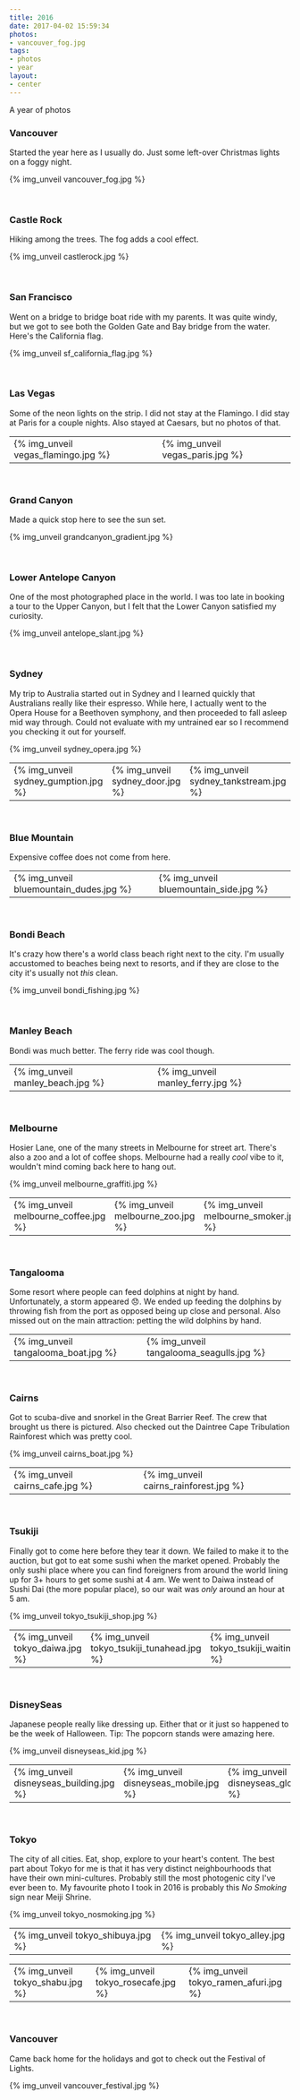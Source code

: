 ```yaml
---
title: 2016
date: 2017-04-02 15:59:34
photos:
- vancouver_fog.jpg
tags:
- photos
- year
layout:
- center
---
```

A year of photos
<!-- More -->

### Vancouver
Started the year here as I usually do. Just some left-over Christmas lights on a foggy night.

{% img_unveil vancouver_fog.jpg %}

&nbsp;
### Castle Rock
Hiking among the trees. The fog adds a cool effect.

{% img_unveil castlerock.jpg %}

&nbsp;
### San Francisco
Went on a bridge to bridge boat ride with my parents. It was quite windy, but we got to see both the Golden Gate and Bay bridge from the water. Here's the California flag.

{% img_unveil sf_california_flag.jpg %}

&nbsp;
### Las Vegas
Some of the neon lights on the strip. I did not stay at the Flamingo. I did stay at Paris for a couple nights. Also stayed at Caesars, but no photos of that.

| | |
|-|-|
| {% img_unveil vegas_flamingo.jpg %} | {% img_unveil vegas_paris.jpg %} |

&nbsp;
### Grand Canyon
Made a quick stop here to see the sun set.

{% img_unveil grandcanyon_gradient.jpg %}

&nbsp;
### Lower Antelope Canyon
One of the most photographed place in the world. I was too late in booking a tour to the Upper Canyon, but I felt that the Lower Canyon satisfied my curiosity.

{% img_unveil antelope_slant.jpg %}

&nbsp;
### Sydney
 My trip to Australia started out in Sydney and I learned quickly that Australians really like their espresso. While here, I actually went to the Opera House for a Beethoven symphony, and then proceeded to fall asleep mid way through. Could not evaluate with my untrained ear so I recommend you checking it out for yourself.

{% img_unveil sydney_opera.jpg %}

| | | |
|-|-|-|
| {% img_unveil sydney_gumption.jpg %} | {% img_unveil sydney_door.jpg %} | {% img_unveil sydney_tankstream.jpg %} |

&nbsp;
### Blue Mountain
Expensive coffee does not come from here.

| | |
|-|-|
| {% img_unveil bluemountain_dudes.jpg %} | {% img_unveil bluemountain_side.jpg %} |

&nbsp;
### Bondi Beach
It's crazy how there's a world class beach right next to the city. I'm usually accustomed to beaches being next to resorts, and if they are close to the city it's usually not _this_ clean.

{% img_unveil bondi_fishing.jpg %}

&nbsp;
### Manley Beach
Bondi was much better. The ferry ride was cool though.

| | |
|-|-|
| {% img_unveil manley_beach.jpg %} | {% img_unveil manley_ferry.jpg %} |

&nbsp;
### Melbourne
Hosier Lane, one of the many streets in Melbourne for street art. There's also a zoo and a lot of coffee shops. Melbourne had a really _cool_ vibe to it, wouldn't mind coming back here to hang out.

{% img_unveil melbourne_graffiti.jpg %}

| | | |
|-|-|-|
| {% img_unveil melbourne_coffee.jpg %} | {% img_unveil melbourne_zoo.jpg %} | {% img_unveil melbourne_smoker.jpg %} |

&nbsp;
### Tangalooma
Some resort where people can feed dolphins at night by hand. Unfortunately, a storm appeared :disappointed:. We ended up feeding the dolphins by throwing fish from the port as opposed being up close and personal. Also missed out on the main attraction: petting the wild dolphins by hand.

| | |
|-|-|
| {% img_unveil tangalooma_boat.jpg %} | {% img_unveil tangalooma_seagulls.jpg %} |

&nbsp;
### Cairns
Got to scuba-dive and snorkel in the Great Barrier Reef. The crew that brought us there is pictured. Also checked out the Daintree Cape Tribulation Rainforest which was pretty cool.

{% img_unveil cairns_boat.jpg %}

| | |
|-|-|
| {% img_unveil cairns_cafe.jpg %} | {% img_unveil cairns_rainforest.jpg %} |

&nbsp;
### Tsukiji
Finally got to come here before they tear it down. We failed to make it to the auction, but got to eat some sushi when the market opened. Probably the only sushi place where you can find foreigners from around the world lining up for 3+ hours to get some sushi at 4 am. We went to Daiwa instead of Sushi Dai (the more popular place), so our wait was _only_ around an hour at 5 am.

{% img_unveil tokyo_tsukiji_shop.jpg %}

| | | |
|-|-|-|
| {% img_unveil tokyo_daiwa.jpg %} | {% img_unveil tokyo_tsukiji_tunahead.jpg %} | {% img_unveil tokyo_tsukiji_waiting.jpg %}

&nbsp;
### DisneySeas
Japanese people really like dressing up. Either that or it just so happened to be the week of Halloween. Tip: The popcorn stands were amazing here.

{% img_unveil disneyseas_kid.jpg %}

| | | |
|-|-|-|
| {% img_unveil disneyseas_building.jpg %} | {% img_unveil disneyseas_mobile.jpg %} | {% img_unveil disneyseas_globe.jpg %}

&nbsp;
### Tokyo

The city of all cities. Eat, shop, explore to your heart's content. The best part about Tokyo for me is that it has very distinct neighbourhoods that have their own mini-cultures. Probably still the most photogenic city I've ever been to. My favourite photo I took in 2016 is probably this _No Smoking_ sign near Meiji Shrine.

{% img_unveil tokyo_nosmoking.jpg %}

| | |
|-|-|
| {% img_unveil tokyo_shibuya.jpg %} | {% img_unveil tokyo_alley.jpg %}

| | | |
|-|-|-|
| {% img_unveil tokyo_shabu.jpg %} | {% img_unveil tokyo_rosecafe.jpg %} | {% img_unveil tokyo_ramen_afuri.jpg %} |

&nbsp;
### Vancouver
Came back home for the holidays and got to check out the Festival of Lights.

{% img_unveil vancouver_festival.jpg %}
